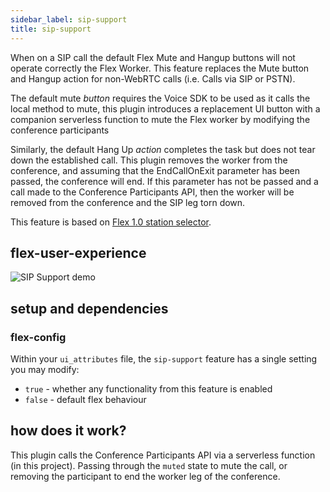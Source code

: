 ```yaml
---
sidebar_label: sip-support
title: sip-support
---
```


When on a SIP call the default Flex Mute and Hangup buttons will not operate correctly the Flex Worker. This feature replaces the Mute button and Hangup action for non-WebRTC calls (i.e. Calls via SIP or PSTN). 

The default mute _button_ requires the Voice SDK to be used as it calls the local method to mute, this plugin introduces a replacement UI button with a companion serverless function to mute the Flex worker by modifying the conference participants

Similarly, the default Hang Up _action_ completes the task but does not tear down the established call. This plugin removes the worker from the conference, and assuming that the EndCallOnExit parameter has been passed, the conference will end. If this parameter has not be passed and a call made to the Conference Participants API, then the worker will be removed from the conference and the SIP leg torn down.

This feature is based on [Flex 1.0 station selector](https://github.com/jlafer/plugin-station-selector/tree/master/src).

## flex-user-experience

![SIP Support demo](/img/features/sip-support/demo.gif)

## setup and dependencies

### flex-config

Within your `ui_attributes` file, the `sip-support` feature has a single setting you may modify:

- `true` - whether any functionality from this feature is enabled
- `false` - default flex behaviour


## how does it work?
This plugin calls the Conference Participants API via a serverless function (in this project). Passing through the `muted` state to mute the call, or removing the participant to end the worker leg of the conference.